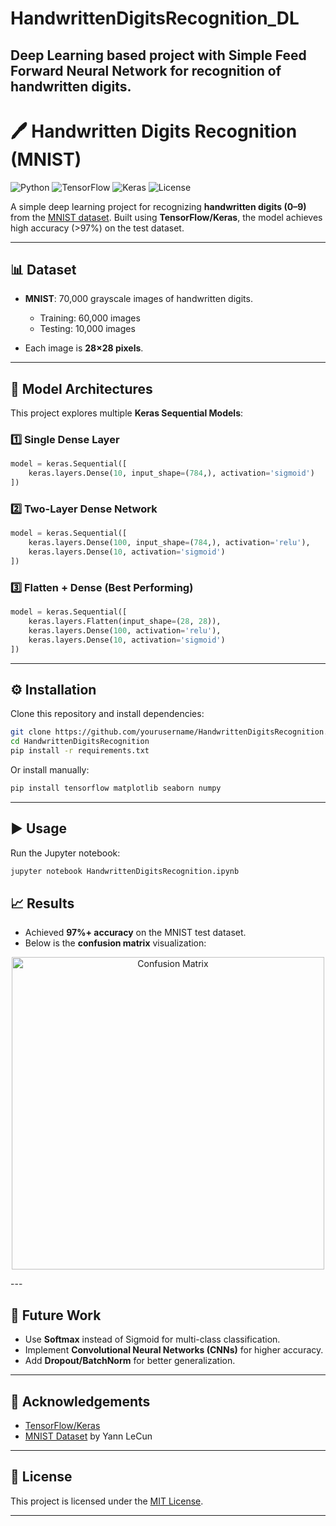 # HandwrittenDigitsRecognition_DL
Deep Learning based project with Simple Feed Forward Neural Network for recognition of handwritten digits.
---

# 🖊️ Handwritten Digits Recognition (MNIST)

![Python](https://img.shields.io/badge/Python-3.8+-blue.svg)
![TensorFlow](https://img.shields.io/badge/TensorFlow-2.x-orange.svg)
![Keras](https://img.shields.io/badge/Keras-DeepLearning-red.svg)
![License](https://img.shields.io/badge/License-MIT-green.svg)

A simple deep learning project for recognizing **handwritten digits (0–9)** from the [MNIST dataset](http://yann.lecun.com/exdb/mnist/).
Built using **TensorFlow/Keras**, the model achieves high accuracy (>97%) on the test dataset.

---

## 📊 Dataset

* **MNIST**: 70,000 grayscale images of handwritten digits.

  * Training: 60,000 images
  * Testing: 10,000 images
* Each image is **28×28 pixels**.

---

## 🧠 Model Architectures

This project explores multiple **Keras Sequential Models**:

### 1️⃣ Single Dense Layer

```python
model = keras.Sequential([
    keras.layers.Dense(10, input_shape=(784,), activation='sigmoid')
])
```

### 2️⃣ Two-Layer Dense Network

```python
model = keras.Sequential([
    keras.layers.Dense(100, input_shape=(784,), activation='relu'),
    keras.layers.Dense(10, activation='sigmoid')
])
```

### 3️⃣ Flatten + Dense (Best Performing)

```python
model = keras.Sequential([
    keras.layers.Flatten(input_shape=(28, 28)),
    keras.layers.Dense(100, activation='relu'),
    keras.layers.Dense(10, activation='sigmoid')
])
```

---

## ⚙️ Installation

Clone this repository and install dependencies:

```bash
git clone https://github.com/yourusername/HandwrittenDigitsRecognition.git
cd HandwrittenDigitsRecognition
pip install -r requirements.txt
```

Or install manually:

```bash
pip install tensorflow matplotlib seaborn numpy
```

---

## ▶️ Usage

Run the Jupyter notebook:

```bash
jupyter notebook HandwrittenDigitsRecognition.ipynb
```

## 📈 Results

* Achieved **97%+ accuracy** on the MNIST test dataset.
* Below is the **confusion matrix** visualization:

<p align="center">
  <img src="https://github.com/user-attachments/assets/26879998-4c62-4cf5-8580-debf155400ce" alt="Confusion Matrix" width="500">
</p>
---

## 🔮 Future Work

* Use **Softmax** instead of Sigmoid for multi-class classification.
* Implement **Convolutional Neural Networks (CNNs)** for higher accuracy.
* Add **Dropout/BatchNorm** for better generalization.

---

## 🙌 Acknowledgements

* [TensorFlow/Keras](https://www.tensorflow.org/)
* [MNIST Dataset](http://yann.lecun.com/exdb/mnist/) by Yann LeCun

---

## 📜 License

This project is licensed under the [MIT License](LICENSE).

---
